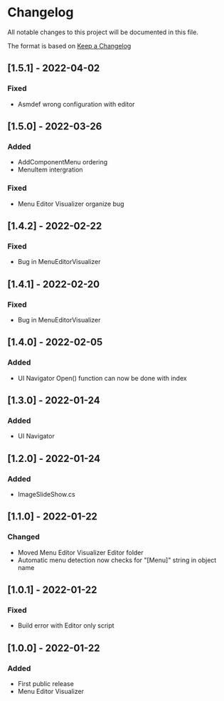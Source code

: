 # Changelog
All notable changes to this project will be documented in this file.

The format is based on [Keep a Changelog](https://keepachangelog.com/en/1.0.0/)

## [1.5.1] - 2022-04-02
### Fixed
- Asmdef wrong configuration with editor

## [1.5.0] - 2022-03-26
### Added
- AddComponentMenu ordering
- MenuItem intergration
### Fixed
- Menu Editor Visualizer organize bug

## [1.4.2] - 2022-02-22
### Fixed
- Bug in MenuEditorVisualizer

## [1.4.1] - 2022-02-20
### Fixed
- Bug in MenuEditorVisualizer

## [1.4.0] - 2022-02-05
### Added
- UI Navigator Open() function can now be done with index

## [1.3.0] - 2022-01-24
### Added
- UI Navigator

## [1.2.0] - 2022-01-24
### Added
- ImageSlideShow.cs

## [1.1.0] - 2022-01-22
### Changed
- Moved Menu Editor Visualizer Editor folder
- Automatic menu detection now checks for "[Menu]" string in object name

## [1.0.1] - 2022-01-22
### Fixed
- Build error with Editor only script

## [1.0.0] - 2022-01-22
### Added
- First public release
- Menu Editor Visualizer